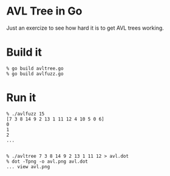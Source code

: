 # AVL Tree in Go

Just an exercize to see how hard it is to get AVL
trees working.

# Build it

    % go build avltree.go
    % go build avlfuzz.go

# Run it

    % ./avlfuzz 15
    [7 3 8 14 9 2 13 1 11 12 4 10 5 0 6]
    0
    1
    2
    ...


    % ./avltree 7 3 8 14 9 2 13 1 11 12 > avl.dot
    % dot -Tpng -o avl.png avl.dot
    ... view avl.png
